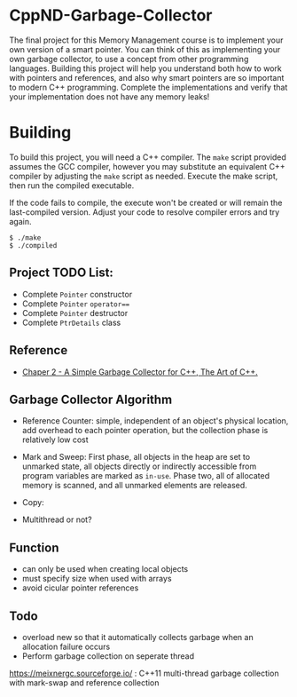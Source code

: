 # CppND-Garbage-Collector
The final project for this Memory Management course is to implement your own
version of a smart pointer. You can think of this as implementing your own
garbage collector, to use a concept from other programming languages. Building
this project will help you understand both how to work with pointers and
references, and also why smart pointers are so important to modern C++
programming. Complete the implementations and verify that your implementation
does not have any memory leaks!

# Building
To build this project, you will need a C++ compiler. The `make` script provided
assumes the GCC compiler, however you may substitute an equivalent C++ compiler
by adjusting the `make` script as needed. Execute the make script, then run the
compiled executable.

If the code fails to compile, the execute won't be created or will remain the
last-compiled version. Adjust your code to resolve compiler errors and try again.

``` shell
$ ./make
$ ./compiled
```

## Project TODO List:
- Complete `Pointer` constructor
- Complete `Pointer` `operator==`
- Complete `Pointer` destructor
- Complete `PtrDetails` class

## Reference
- [Chaper 2 - A Simple Garbage Collector for C++, The Art of C++.](https://www.cmlab.csie.ntu.edu.tw/~chenhsiu/tech/The_Art_of_C++_ch2.pdf)

## Garbage Collector Algorithm 
+ Reference Counter: simple, independent of an object's physical location, add overhead to each pointer operation, but the collection phase is relatively low cost
+ Mark and Sweep: First phase, all objects in the heap are set to unmarked state, all objects directly or indirectly accessible from program variables are marked as `in-use`. Phase two, all of allocated memory is scanned, and all unmarked elements are released.
+ Copy: 

+ Multithread or not?

## Function
+ can only be used when creating local objects
+ must specify size when used with arrays
+ avoid cicular pointer references


## Todo
+ overload new so that it automatically collects garbage when an allocation failure occurs
+ Perform garbage collection on seperate thread

https://meixnergc.sourceforge.io/ : C++11 multi-thread garbage collection with 
mark-swap and reference collection

